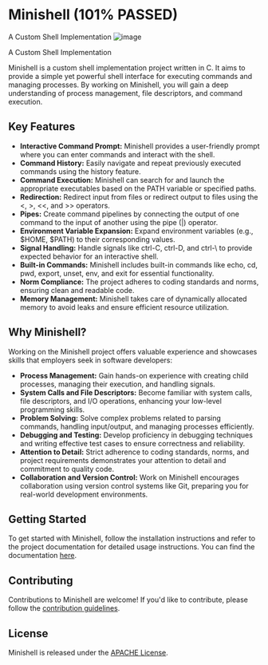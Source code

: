 # Minishell (101% PASSED)
A Custom Shell Implementation
![image](https://github.com/abaiao-r/minishell/assets/118570346/43f7b006-2c03-40f4-8b7c-83756b38c6aa)

A Custom Shell Implementation

Minishell is a custom shell implementation project written in C. It aims to provide a simple yet powerful shell interface for executing commands and managing processes. By working on Minishell, you will gain a deep understanding of process management, file descriptors, and command execution.

## Key Features

- **Interactive Command Prompt:** Minishell provides a user-friendly prompt where you can enter commands and interact with the shell.
- **Command History:** Easily navigate and repeat previously executed commands using the history feature.
- **Command Execution:** Minishell can search for and launch the appropriate executables based on the PATH variable or specified paths.
- **Redirection:** Redirect input from files or redirect output to files using the <, >, <<, and >> operators.
- **Pipes:** Create command pipelines by connecting the output of one command to the input of another using the pipe (|) operator.
- **Environment Variable Expansion:** Expand environment variables (e.g., $HOME, $PATH) to their corresponding values.
- **Signal Handling:** Handle signals like ctrl-C, ctrl-D, and ctrl-\ to provide expected behavior for an interactive shell.
- **Built-in Commands:** Minishell includes built-in commands like echo, cd, pwd, export, unset, env, and exit for essential functionality.
- **Norm Compliance:** The project adheres to coding standards and norms, ensuring clean and readable code.
- **Memory Management:** Minishell takes care of dynamically allocated memory to avoid leaks and ensure efficient resource utilization.

## Why Minishell?

Working on the Minishell project offers valuable experience and showcases skills that employers seek in software developers:

- **Process Management:** Gain hands-on experience with creating child processes, managing their execution, and handling signals.
- **System Calls and File Descriptors:** Become familiar with system calls, file descriptors, and I/O operations, enhancing your low-level programming skills.
- **Problem Solving:** Solve complex problems related to parsing commands, handling input/output, and managing processes efficiently.
- **Debugging and Testing:** Develop proficiency in debugging techniques and writing effective test cases to ensure correctness and reliability.
- **Attention to Detail:** Strict adherence to coding standards, norms, and project requirements demonstrates your attention to detail and commitment to quality code.
- **Collaboration and Version Control:** Work on Minishell encourages collaboration using version control systems like Git, preparing you for real-world development environments.

## Getting Started

To get started with Minishell, follow the installation instructions and refer to the project documentation for detailed usage instructions. You can find the documentation [here](/documentation.md).

## Contributing

Contributions to Minishell are welcome! If you'd like to contribute, please follow the [contribution guidelines](/path/to/contributing.md).

## License

Minishell is released under the [APACHE License](/LICENSE.txt).


